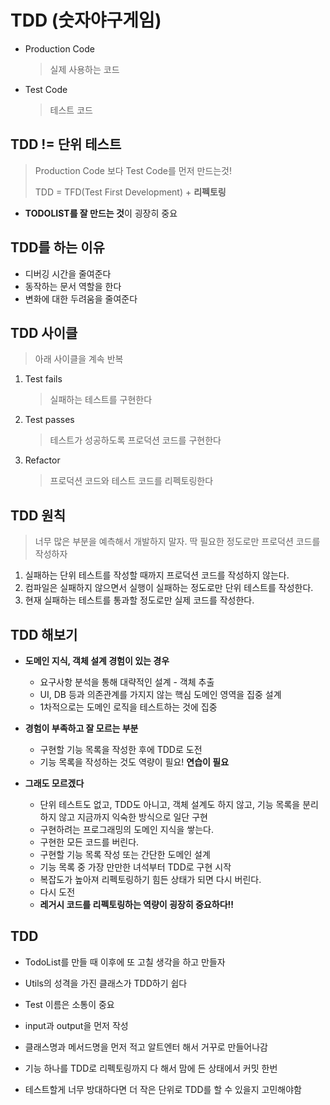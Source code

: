 # TDD (숫자야구게임)

- Production Code 

  > 실제 사용하는 코드

- Test Code

  > 테스트 코드



## TDD != 단위 테스트

> Production Code 보다 Test Code를 먼저 만드는것!
>
> TDD = TFD(Test First Development) + **리펙토링**

- **TODOLIST를 잘 만드는 것**이 굉장히 중요



## TDD를 하는 이유

- 디버깅 시간을 줄여준다
- 동작하는 문서 역할을 한다
- 변화에 대한 두려움을 줄여준다



## TDD 사이클

> 아래 사이클을 계속 반복

1. Test fails

   > 실패하는 테스트를 구현한다

2. Test passes

   > 테스트가 성공하도록 프로덕션 코드를 구현한다

3. Refactor

   > 프로덕션 코드와 테스트 코드를 리펙토링한다



## TDD 원칙

> 너무 많은 부분을 예측해서 개발하지 말자. 딱 필요한 정도로만 프로덕션 코드를 작성하자

1. 실패하는 단위 테스트를 작성할 때까지 프로덕션 코드를 작성하지 않는다.
2. 컴파일은 실패하지 않으면서 실행이 실패하는 정도로만 단위 테스트를 작성한다.
3. 현재 실패하는 테스트를 통과할 정도로만 실제 코드를 작성한다.



## TDD 해보기

- **도메인 지식, 객체 설계 경험이 있는 경우**
  - 요구사항 분석을 통해 대략적인 설계 - 객체 추출
  - UI, DB 등과 의존관계를 가지지 않는 핵심 도메인 영역을 집중 설계
  - 1차적으로는 도메인 로직을 테스트하는 것에 집중



- **경험이 부족하고 잘 모르는 부분**
  - 구현할 기능 목록을 작성한 후에 TDD로 도전
  - 기능 목록을 작성하는 것도 역량이 필요! **연습이 필요**



- **그래도 모르겠다**
  - 단위 테스트도 없고, TDD도 아니고, 객체 설계도 하지 않고, 기능 목록을 분리하지 않고 지금까지 익숙한 방식으로 일단 구현
  - 구현하려는 프로그래밍의 도메인 지식을 쌓는다.
  - 구현한 모든 코드를 버린다.
  - 구현할 기능 목록 작성 또는 간단한 도메인 설계
  - 기능 목록 중 가장 만만한 녀석부터 TDD로 구현 시작
  - 복잡도가 높아져 리펙토링하기 힘든 상태가 되면 다시 버린다.
  - 다시 도전
  - **레거시 코드를 리펙토링하는 역량이 굉장히 중요하다!!**





## TDD

- TodoList를 만들 때 이후에 또 고칠 생각을 하고 만들자
- Utils의 성격을 가진 클래스가 TDD하기 쉽다
- Test 이름은 소통이 중요

- input과 output을 먼저 작성
- 클래스명과 메서드명을 먼저 적고 알트엔터 해서 거꾸로 만들어나감
- 기능 하나를 TDD로 리펙토링까지 다 해서 맘에 든 상태에서 커밋 한번
- 테스트할게 너무 방대하다면 더 작은 단위로 TDD를 할 수 있을지 고민해야함